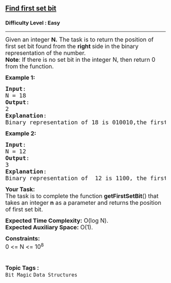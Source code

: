 <h2><a href="https://practice.geeksforgeeks.org/problems/find-first-set-bit-1587115620/1">Find first set bit</a></h2><h3>Difficulty Level : Easy</h3><hr><div class="problems_problem_content__Xm_eO"><p><span style="font-size: 18px;">Given an integer&nbsp;<strong>N.</strong> The task is to return the position of first set bit found from the <strong>right </strong>side in the binary representation of the number.<br><strong>Note</strong>: If there is no set bit in the integer N, then return 0 from the function.&nbsp;&nbsp;</span></p>
<p><span style="font-size: 18px;"><strong>Example 1:</strong></span></p>
<pre><span style="font-size: 18px;"><strong>Input</strong>: <br>N = 18
<strong>Output</strong>: <br>2
<strong>Explanation</strong>: <br>Binary representation of 18 is 010010,the first set bit from the right side is at position 2.</span></pre>
<p><span style="font-size: 18px;"><strong>Example 2:</strong></span></p>
<pre><span style="font-size: 18px;"><strong>Input</strong>: <br>N = 12 
<strong>Output</strong>: <br>3 
<strong>Explanation</strong>: <br>Binary representation of  12 is 1100, the first set bit from the right side is at position 3.</span></pre>
<p><span style="font-size: 18px;"><strong>Your Task:</strong><br>The task is to complete the function <strong>getFirstSetBit</strong>() that takes an integer&nbsp;<strong>n</strong>&nbsp;as a&nbsp;parameter and returns<strong> </strong>the<strong>&nbsp;</strong>position of first set bit.</span></p>
<p><span style="font-size: 18px;"><strong>Expected Time Complexity:</strong>&nbsp;O(log N).<br><strong>Expected Auxiliary Space:</strong>&nbsp;O(1).</span></p>
<p><span style="font-size: 18px;"><strong>Constraints:</strong><br>0 &lt;= N &lt;= 10<sup>8</sup></span></p></div><br><p><span style=font-size:18px><strong>Topic Tags : </strong><br><code>Bit Magic</code>&nbsp;<code>Data Structures</code>&nbsp;